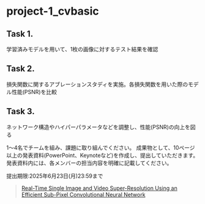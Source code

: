 # project-1_cvbasic

## Task 1.
学習済みモデルを用いて、1枚の画像に対するテスト結果を確認

## Task 2.
損失関数に関するアブレーションスタディを実施。各損失関数を用いた際のモデル性能(PSNR)を比較

## Task 3.
ネットワーク構造やハイパーパラメータなどを調整し、性能(PSNR)の向上を図る


1〜4名でチームを組み、課題に取り組んでください。
成果物として、10ページ以上の発表資料(PowerPoint、Keynoteなど)を作成し、提出していただきます。
発表資料内には、各メンバーの担当内容を明確に記載してください。

提出期限:2025年6月23日(月)23:59まで


> [Real-Time Single Image and Video Super-Resolution Using an Efficient Sub-Pixel Convolutional Neural Network](https://www.cv-foundation.org/openaccess/content_cvpr_2016/html/Shi_Real-Time_Single_Image_CVPR_2016_paper.html)
